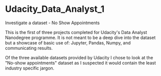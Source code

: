 # Udacity_Data_Analyst_1
Investigate a dataset - No Show Appointments

This is the first of three projects completed for Udacity's 
Data Analyst Nanodegree programme. It is not meant to be a 
deep dive into the dataset but a showcase of basic use of:
Jupyter, Pandas, Numpy, and communicating results.

Of the three available datasets provided by Udacity I chose
to look at the "No-show appointments" dataset as I suspected
it would contain the least industry specific jargon.
